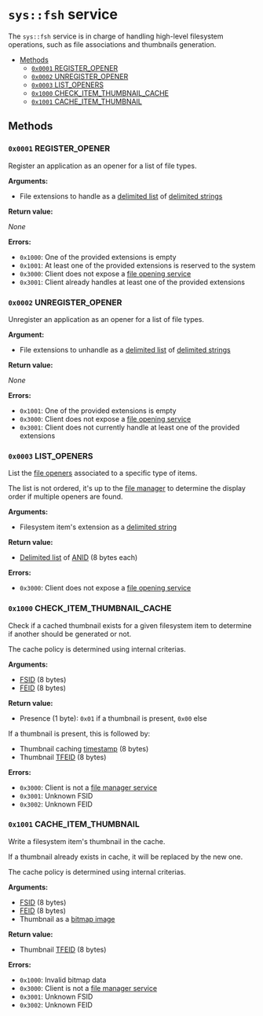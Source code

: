 # `sys::fsh` service

The `sys::fsh` service is in charge of handling high-level filesystem operations, such as file associations and thumbnails generation.

- [Methods](#methods)
  - [`0x0001` REGISTER_OPENER](#0x0001-register_opener)
  - [`0x0002` UNREGISTER_OPENER](#0x0002-unregister_opener)
  - [`0x0003` LIST_OPENERS](#0x0003-list_openers)
  - [`0x1000` CHECK_ITEM_THUMBNAIL_CACHE](#0x1000-check_item_thumbnail_cache)
  - [`0x1001` CACHE_ITEM_THUMBNAIL](#0x1001-cache_item_thumbnail)

## Methods

### `0x0001` REGISTER_OPENER

Register an application as an opener for a list of file types.

**Arguments:**

- File extensions to handle as a [delimited list](../../kernel/data-structures.md#delimited-lists) of [delimited strings](../../kernel/data-structures.md#delimited-strings)

**Return value:**

_None_

**Errors:**

- `0x1000`: One of the provided extensions is empty
- `0x1001`: At least one of the provided extensions is reserved to the system
- `0x3000`: Client does not expose a [file opening service](../../services/integration/file-openers.md)
- `0x3001`: Client already handles at least one of the provided extensions

### `0x0002` UNREGISTER_OPENER

Unregister an application as an opener for a list of file types.

**Argument:**

- File extensions to unhandle as a [delimited list](../../kernel/data-structures.md#delimited-lists) of [delimited strings](../../kernel/data-structures.md#delimited-strings)

**Return value:**

_None_

**Errors:**

- `0x1001`: One of the provided extensions is empty
- `0x3000`: Client does not expose a [file opening service](../../services/integration/file-openers.md)
- `0x3001`: Client does not currently handle at least one of the provided extensions

### `0x0003` LIST_OPENERS

List the [file openers](../../services/integration/file-openers.md) associated to a specific type of items.

The list is not ordered, it's up to the [file manager](../../services/integration/file-managers.md) to determine the display order if multiple openers are found.

**Arguments:**

- Filesystem item's extension as a [delimited string](../../kernel/data-structures.md#delimited-strings)

**Return value:**

- [Delimited list](../../kernel/data-structures.md#delimited-lists) of [ANID](../../applications-libraries.md#application-identifier) (8 bytes each)

**Errors:**

- `0x3000`: Client does not expose a [file opening service](../../services/integration/file-openers.md)

### `0x1000` CHECK_ITEM_THUMBNAIL_CACHE

Check if a cached thumbnail exists for a given filesystem item to determine if another should be generated or not.

The cache policy is determined using internal criterias.

**Arguments:**

- [FSID](../../filesystem.md#filesystem-unique-identifier) (8 bytes)
- [FEID](../../filesystem.md#element-unique-identifier) (8 bytes)

**Return value:**

- Presence (1 byte): `0x01` if a thumbnail is present, `0x00` else

If a thumbnail is present, this is followed by:

- Thumbnail caching [timestamp](../../kernel/data-structures.md#timestamps) (8 bytes)
- Thumbnail [TFEID](../../filesystem.md#temporary-feid) (8 bytes)

**Errors:**

- `0x3000`: Client is not a [file manager service](../../services/integration/file-managers.md)
- `0x3001`: Unknown FSID
- `0x3002`: Unknown FEID

### `0x1001` CACHE_ITEM_THUMBNAIL

Write a filesystem item's thumbnail in the cache.

If a thumbnail already exists in cache, it will be replaced by the new one.

The cache policy is determined using internal criterias.

**Arguments:**

- [FSID](../../filesystem.md#filesystem-unique-identifier) (8 bytes)
- [FEID](../../filesystem.md#element-unique-identifier) (8 bytes)
- Thumbnail as a [bitmap image](../../kernel/data-structures.md#bitmap-images)

**Return value:**

- Thumbnail [TFEID](../../filesystem.md#temporary-feid) (8 bytes)

**Errors:**

- `0x1000`: Invalid bitmap data
- `0x3000`: Client is not a [file manager service](../../services/integration/file-managers.md)
- `0x3001`: Unknown FSID
- `0x3002`: Unknown FEID
